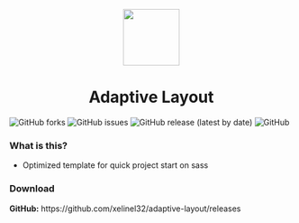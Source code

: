 <p align="center">
    <img src="https://i.stack.imgur.com/x4giX.png width="100" height="100">
</p>

<h1 align="center">Adaptive Layout</h1>

![GitHub forks](https://img.shields.io/github/forks/xelinel32/adaptive-layout?color=green&style=flat-square)
![GitHub issues](https://img.shields.io/github/issues-raw/xelinel32/adaptive-layout?style=flat-square)
![GitHub release (latest by date)](https://img.shields.io/github/v/release/xelinel32/adaptive-layout?style=flat-square)
![GitHub](https://img.shields.io/github/license/xelinel32/adaptive-layout?style=flat-square)

### What is this?
- Optimized template for quick project start on sass

### Download
<div>
    <p><b>GitHub:</b> https://github.com/xelinel32/adaptive-layout/releases</p>
</div>
